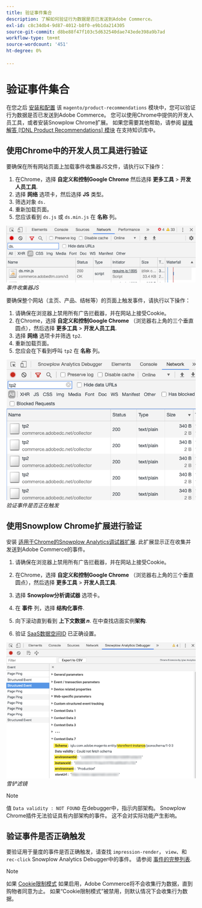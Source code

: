```yaml
---
title: 验证事件集合
description: 了解如何验证行为数据是否已发送到Adobe Commerce。
exl-id: c8c34db4-9d87-4012-b8f0-e9b1da214305
source-git-commit: d8be88f47f103c5d632540dae743ede398a9b7ad
workflow-type: tm+mt
source-wordcount: '451'
ht-degree: 0%

---
```


# 验证事件集合

在您之后 [安装和配置](install-configure.md) 该 `magento/product-recommendations` 模块中，您可以验证行为数据是否已发送到Adobe Commerce。 您可以使用Chrome中提供的开发人员工具，或者安装Snowplow Chrome扩展。 如果您需要其他帮助，请参阅 [疑难解答 [!DNL Product Recommendations] 模块](https://experienceleague.adobe.com/docs/commerce-knowledge-base/kb/troubleshooting/miscellaneous/troubleshoot-product-recommendations-module-in-magento-commerce.html) 在支持知识库中。

## 使用Chrome中的开发人员工具进行验证

要确保在所有网站页面上加载事件收集器JS文件，请执行以下操作：

1. 在Chrome，选择 **自定义和控制Google Chrome** 然后选择 **更多工具** > **开发人员工具**.
1. 选择 **网络** 选项卡，然后选择 **JS** 类型。
1. 筛选对象 `ds.`
1. 重新加载页面。
1. 您应该看到 `ds.js` 或 `ds.min.js` 在 **名称** 列。

![事件收集器JS](assets/filter-ds.png)
_事件收集器JS_

要确保整个网站（主页、产品、结帐等）的页面上触发事件，请执行以下操作：

1. 请确保在浏览器上禁用所有广告拦截器，并在网站上接受Cookie。
1. 在Chrome，选择 **自定义和控制Google Chrome** （浏览器右上角的三个垂直圆点），然后选择 **更多工具** > **开发人员工具**.
1. 选择 **网络** 选项卡并筛选 `tp2`.
1. 重新加载页面。
1. 您应会在下看到呼叫 `tp2` 在 **名称** 列。

![触发事件](assets/filter-tp2.png)
_验证事件是否正在触发_

## 使用Snowplow Chrome扩展进行验证

安装 [适用于Chrome的Snowplow Analytics调试器扩展](https://chrome.google.com/webstore/detail/snowplow-analytics-debugg/jbnlcgeengmijcghameodeaenefieedm). 此扩展显示正在收集并发送到Adobe Commerce的事件。

1. 请确保在浏览器上禁用所有广告拦截器，并在网站上接受Cookie。

1. 在Chrome，选择 **自定义和控制Google Chrome** （浏览器右上角的三个垂直圆点），然后选择 **更多工具** > **开发人员工具**.

1. 选择 **Snowplow分析调试器** 选项卡。

1. 在 **事件** 列，选择 **结构化事件**.

1. 向下滚动直到看到 **上下文数据 _n_**. 在中查找店面实例&#x200B;**架构**.

1. 验证 [SaaS数据空间ID](https://experienceleague.adobe.com/docs/commerce-admin/config/services/saas.html) 已正确设置。

![雪铲滤镜](assets/snowplow-filter.png)
_雪铲滤镜_

>[!NOTE]
>
> 值 `Data validity : NOT FOUND` 在debugger中，指示内部架构。 Snowplow Chrome插件无法验证具有内部架构的事件。 这不会对实际功能产生影响。

## 验证事件是否正确触发

要验证用于量度的事件是否正确触发，请查找 `impression-render`， `view`、和 `rec-click` Snowplow Analytics Debugger中的事件。 请参阅 [事件的完整列表](https://experienceleague.adobe.com/docs/commerce-merchant-services/product-recommendations/developer/events.html).

>[!NOTE]
>
> 如果 [Cookie限制模式](https://experienceleague.adobe.com/docs/commerce-admin/start/compliance/privacy/compliance-cookie-law.html) 如果启用，Adobe Commerce将不会收集行为数据，直到购物者同意为止。 如果“Cookie限制模式”被禁用，则默认情况下会收集行为数据。
